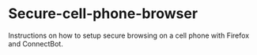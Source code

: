 # Secure-cell-phone-browser
Instructions on how to setup secure browsing on a cell phone with Firefox and ConnectBot.
